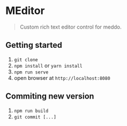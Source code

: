 # MEditor

> Custom rich text editor control for meddo.

## Getting started

1. `git clone`
2. `npm install` or `yarn install`
2. `npm run serve`
3. open browser at `http://localhost:8080`

## Commiting new version

1. `npm run build`
2. `git commit [...]`

